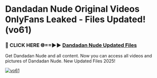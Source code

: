 # Dandadan Nude Original Videos 0nlyFans Leaked - Files Updated! (vo61)

<h3>🔴 CLICK HERE 🌐==►► <a href="https://tinyurl.com/5h6xmrr3" rel="nofollow">Dandadan Nude Updated Files</a></h3>

Get Dandadan Nude and all content. Now you can access all videos and pictures of Dandadan Nude. New Updated Files 2025!

[![vo61](https://i.imgur.com/KVD873Z.gif)](https://tinyurl.com/5h6xmrr3)
